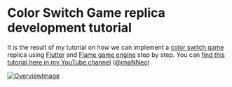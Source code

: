 # Color Switch Game replica development tutorial

It is the result of my tutorial on how we can implement a [color switch game](https://colorswitch.co/) replica using [Flutter](https://flutter.dev) and [Flame game engine](https://flame-engine.org) step by step.
You can [find this tutorial here in my YouTube channel](https://www.youtube.com/playlist?list=PL1-_rCwRcnbNknvJ4fbnsn46_ww8V4CVh) ([@imaNNeo](https://youtube.com/@imaNNeO?si=DsfgCcBjqIv9WIAQ))

[![OverviewImage](https://github.com/imaNNeo/flutter_color_switch_game/main/repo_files/overview.jpg)](https://youtube.com/@imaNNeO?si=DsfgCcBjqIv9WIAQ)
